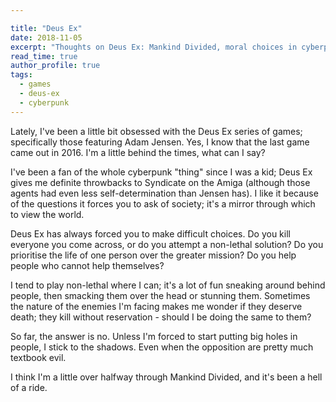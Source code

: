 ```yaml
---

title: "Deus Ex"
date: 2018-11-05
excerpt: "Thoughts on Deus Ex: Mankind Divided, moral choices in cyberpunk, and why sneaking around is more fun than shooting."
read_time: true
author_profile: true
tags:
  - games
  - deus-ex
  - cyberpunk
---
```

Lately, I've been a little bit obsessed with the Deus Ex series of games; specifically
those featuring Adam Jensen. Yes, I know that the last game came out in 2016. I'm a little
behind the times, what can I say?

<!--more-->

I've been a fan of the whole cyberpunk "thing" since I was a kid; Deus Ex gives me definite
throwbacks to Syndicate on the Amiga (although those agents had even less self-determination
than Jensen has). I like it because of the questions it forces you to ask of society; it's
a mirror through which to view the world.

Deus Ex has always forced you to make difficult choices. Do you kill everyone you come across,
or do you attempt a non-lethal solution? Do you prioritise the life of one person over the
greater mission? Do you help people who cannot help themselves?

I tend to play non-lethal where I can; it's a lot of fun sneaking around behind people, then
smacking them over the head or stunning them. Sometimes the nature of the enemies I'm facing
makes me wonder if they deserve death; they kill without reservation - should I be doing the
same to them?

So far, the answer is no. Unless I'm forced to start putting big holes in people, I stick to
the shadows. Even when the opposition are pretty much textbook evil.

I think I'm a little over halfway through Mankind Divided, and it's been a hell of a ride.
